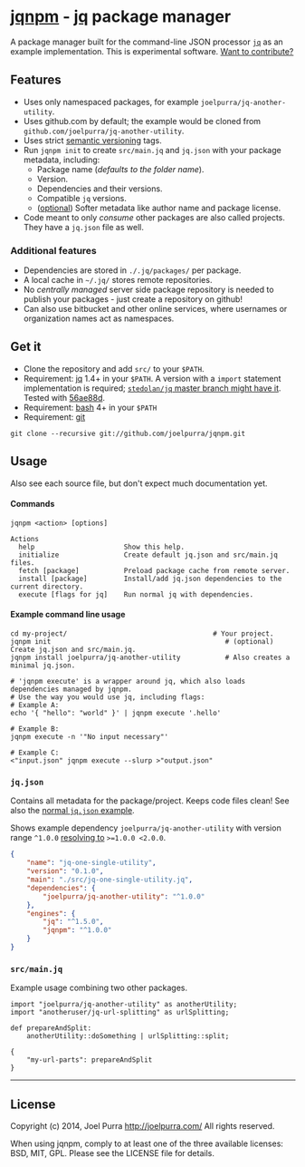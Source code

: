 # [jqnpm](https://github.com/joelpurra/jqnpm) - [jq](https://stedolan.github.io/jq/) package manager

A package manager built for the command-line JSON processor [`jq`](https://stedolan.github.io/jq/) as an example implementation. This is experimental software. [Want to contribute?](https://github.com/joelpurra/jqnpm/blob/master/CONTRIBUTE.md)


## Features

- Uses only namespaced packages, for example `joelpurra/jq-another-utility`.
- Uses github.com by default; the example would be cloned from `github.com/joelpurra/jq-another-utility`.
- Uses strict [semantic versioning](http://semver.org/) tags.
- Run `jqnpm init` to create `src/main.jq` and `jq.json` with your package metadata, including:
  - Package name (*defaults to the folder name*).
  - Version.
  - Dependencies and their versions.
  - Compatible `jq` versions.
  - ([optional](https://github.com/joelpurra/jqnpm/blob/master/BUILDING.md)) Softer metadata like author name and package license.
- Code meant to only *consume* other packages are also called projects. They have a `jq.json` file as well.

### Additional features

- Dependencies are stored in `./.jq/packages/` per package.
- A local cache in `~/.jq/` stores remote repositories.
- No *centrally managed* server side package repository is needed to publish your packages - just create a repository on github!
- Can also use bitbucket and other online services, where usernames or organization names act as namespaces.



## Get it

- Clone the repository and add `src/` to your `$PATH`.
- Requirement: [jq](https://stedolan.github.io/jq/) 1.4+ in your `$PATH`. A version with a `import` statement implementation is required; [`stedolan/jq` master branch might have it](https://github.com/stedolan/jq/). Tested with [56ae88d](https://github.com/stedolan/jq/commit/56ae88d9d55582e8d0036601e3186d88861bf105).
- Requirement: [bash](https://www.gnu.org/software/bash/) 4+ in your `$PATH`
- Requirement: [git](http://git-scm.com/)

```
git clone --recursive git://github.com/joelpurra/jqnpm.git
```



## Usage

Also see each source file, but don't expect much documentation yet.

#### Commands


```text
jqnpm <action> [options]

Actions
  help                      Show this help.
  initialize                Create default jq.json and src/main.jq files.
  fetch [package]           Preload package cache from remote server.
  install [package]         Install/add jq.json dependencies to the current directory.
  execute [flags for jq]    Run normal jq with dependencies.
```


#### Example command line usage

```shell
cd my-project/                                    # Your project.
jqnpm init                                           # (optional) Create jq.json and src/main.jq.
jqnpm install joelpurra/jq-another-utility           # Also creates a minimal jq.json.

# 'jqnpm execute' is a wrapper around jq, which also loads dependencies managed by jqnpm.
# Use the way you would use jq, including flags:
# Example A:
echo '{ "hello": "world" }' | jqnpm execute '.hello'

# Example B:
jqnpm execute -n '"No input necessary"'

# Example C:
<"input.json" jqnpm execute --slurp >"output.json"
```

### `jq.json`

Contains all metadata for the package/project. Keeps code files clean! See also the [normal `jq.json` example](https://github.com/joelpurra/jqnpm/edit/master/BUILDING.md).


Shows example dependency `joelpurra/jq-another-utility` with version range `^1.0.0` [resolving to](https://github.com/npm/node-semver#caret-ranges-123-025-004) `>=1.0.0 <2.0.0`.

```json
{
    "name": "jq-one-single-utility",
    "version": "0.1.0",
    "main": "./src/jq-one-single-utility.jq",
    "dependencies": {
        "joelpurra/jq-another-utility": "^1.0.0"
    },
    "engines": {
        "jq": "^1.5.0",
        "jqnpm": "^1.0.0"
    }
}
```

### `src/main.jq`

Example usage combining two other packages.

```jq
import "joelpurra/jq-another-utility" as anotherUtility;
import "anotheruser/jq-url-splitting" as urlSplitting;

def prepareAndSplit:
    anotherUtility::doSomething | urlSplitting::split;

{
    "my-url-parts": prepareAndSplit
}
```


---

## License
Copyright (c) 2014, Joel Purra <http://joelpurra.com/>
All rights reserved.

When using jqnpm, comply to at least one of the three available licenses: BSD, MIT, GPL.
Please see the LICENSE file for details.


